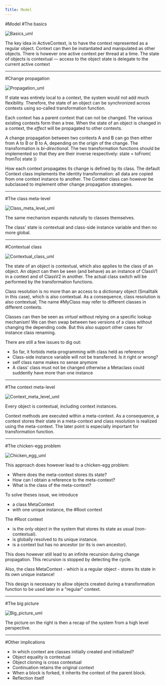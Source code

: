 ```yaml
---
Title: Model
---
```

#Model
#The basics

![Basics_uml](%assets_url%/files/a2/lwjt7uhp0p777kv4efxiw6jttn82fx/basics.png) 

The key idea in ActiveContext, is to have the context represented as a regular object. Context can then be instantiated and manipulated as other objects. There is however one active context per thread at a time. The state of objects is contextual &mdash; access to the object state is delegate to the current active context


---

#Change propagation

![Propagation_uml](%assets_url%/files/c9/jwrv3zs52p718lwfrzi0ud6ng8692g/propagation.png) 

If state was entirely local to a context, the system would not add much flexibility. Therefore, the state of an object can be synchronized across contexts using so-called transformation function. 

Each context has a parent context that can not be changed. The various existing contexts form then a tree. When the state of an object is changed in a context, the *effect* will be propagated to other contexts.

A change propagation between two contexts A and B can go then either from A to B or B to A, depending on the origin of the change. The transformation is *bi-directional*. The two transformation functions should be implemented so that they are their inverse respectively: state = toFrom( fromTo( state ))

How each context propagates its change is defined by its class. The default Context class implements the identity transformation: all data are copied from one context instance to another. The Context class can however be subclassed to implement other change propagation strategies. 


---

#The class meta-level 

![Class_meta_level_uml](%assets_url%/files/84/54mpabyyma913rhxypqqspbtlnz88e/class-meta-level.png)

The same mechanism expands naturally to classes themselves. 

The class' state is contextual and class-side instance variable and then no more global. 


---

#Contextual class 

![Contextual_class_uml](%assets_url%/files/4b/bp8vsa5yxjr2spy2xwhn8qtll7gw3x/contextual-class.png)

The state of an object is contextual, which also applies to the class of an object. An object can then be seen (and behave) as an instance of ClassV1 in a context and of ClassV2 in another. The actual class switch will be performed by the transformation functions. 

Class resolution  is no more than an access to a dictionary object (Smalltalk in this case), which is also contextual. As a consequence, class resolution is also contextual; The name #MyClass may refer to different classes in different contexts.

Classes can then be seen as *virtual* without relying on a specific lookup mechanism! We can then swap between two versions of a class without changing the depending code. But this also support other cases for instance class renaming. 

There are still a few issues to dig out:


-  So far, it forbids meta-programming with class held as reference
-  Class-side instance variable will not be transferred. Is it right or wrong?
-  self class name makes no sense anymore
-  A class' class must not be changed otherwise a Metaclass could suddently have more than one instance

---

#The context meta-level

![Context_meta_level_uml](%assets_url%/files/9e/p0bowbrg1xc4044op7wfi91b2q95xa/context-meta-level.png)

Every object is contextual, including context instances. 

Context methods are executed within a meta-context. As a consequence, a context stores their state in a meta-context and class resolution is realized using the meta-context. The later point is especially important for transformation function. 


---

#The chicken-egg problem

![Chicken_egg_uml](%assets_url%/files/93/am5e019xc59kzpb33v37y759oy0i4h/chicken-egg.png)

This approach does however lead to a chicken-egg problem:


-  Where does the meta-context stores its state?
-  How can I obtain a reference to the meta-context?
-  What is the class of the meta-context?

To solve theses issue, we introduce


-  a class MetaContext 
-  with one unique instance, the #Root context

The #Root context 


-  is the only object in the system that stores its state as usual (non-contextual).
-  is globally resolved to its unique instance. 
-  is a context but has no ancestor (or its is own ancestor).  

This does however still lead to an infinite recursion during change propagation. This recursion is stopped by detecting the cycle.

Also, the class MetaContext - which is a regular object - stores its state in its own unique instance! 

This design is necessary to allow objects created during a transformation function to be used later in a "regular" context. 


---

#The big picture

![Big_picture_uml](%assets_url%/files/2e/l0b3ui8tn1c7e2q6tdmy56ohivgwxk/big-picture.png)

The picture on the right is then a recap of the system from a high level perspective.


---

#Other implications


-  In which context are classes initially created and initialized?
-  Object equality is contextual
-  Object cloning is cross contextual
-  Continuation retains the original context
-  When a block is forked, it inherits the context of the parent block.
-  Reflection itself
